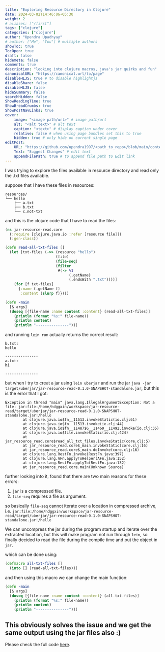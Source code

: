 ```yaml
---
title: "Exploring Resource Directory in Clojure"
date: 2024-03-02T14:46:06+05:30
weight: 2
# aliases: ["/first"]
tags: ["clojure"]
categories: ["clojure"]
author: "Upendra Upadhyay"
# author: ["Me", "You"] # multiple authors
showToc: true
TocOpen: true
draft: false
hidemeta: false
comments: true
description: "looking into clojure macros, java's jar quirks and fun"
canonicalURL: "https://canonical.url/to/page"
disableHLJS: true # to disable highlightjs
disableShare: false
disableHLJS: false
hideSummary: false
searchHidden: false
ShowReadingTime: true
ShowBreadCrumbs: true
ShowPostNavLinks: true
cover:
    image: "<image path/url>" # image path/url
    alt: "<alt text>" # alt text
    caption: "<text>" # display caption under cover
    relative: false # when using page bundles set this to true
    hidden: true # only hide on current single page
editPost:
    URL: "https://github.com/upendra1997/<path_to_repo>/blob/main/content"
    Text: "Suggest Changes" # edit text
    appendFilePath: true # to append file path to Edit link
---
```


I was trying to explore the files available in resource directory and read only the .txt files available.

suppose that I have these files in resources:
```
resources/
└── hello
    ├── a.txt
    ├── b.txt
    └── c.not-txt
```

and this is the clojure code that I have to read the files:
```clojure
(ns jar-resource-read.core
  (:require [clojure.java.io :refer [resource file]])
  (:gen-class))

(defn read-all-txt-files [] 
  (let [txt-files (->> (resource "hello")
                       (file)
                       (file-seq)
                       (filter
                        #(-> %1
                             (.getName)
                             (.endsWith ".txt"))))]
    (for [f txt-files] 
      {:name (.getName f) 
       :content (slurp f)})))

(defn -main
  [& args]
  (doseq [{file-name :name content :content} (read-all-txt-files)]
    (println (format "%s:" file-name))
    (println content)
    (println "---------------")))
```
and running `lein run` actually returns the correct result:
```
b.txt:
hello

---------------
a.txt:
hi

---------------

```
but when I try to creat a jar using `lein uberjar` and run the jar `java -jar target/uberjar/jar-resource-read-0.1.0-SNAPSHOT-standalone.jar`, but this is the error that I got:
```
Exception in thread "main" java.lang.IllegalArgumentException: Not a file: jar:file:/home/hdggxin/workspace/jar-resource-read/target/uberjar/jar-resource-read-0.1.0-SNAPSHOT-standalone.jar!/hello
        at clojure.java.io$fn__11513.invokeStatic(io.clj:61)
        at clojure.java.io$fn__11513.invoke(io.clj:44)
        at clojure.java.io$fn__11487$G__11469__11492.invoke(io.clj:35)
        at clojure.java.io$file.invokeStatic(io.clj:424)
        at jar_resource_read.core$read_all_txt_files.invokeStatic(core.clj:5)
        at jar_resource_read.core$_main.invokeStatic(core.clj:16)
        at jar_resource_read.core$_main.doInvoke(core.clj:16)
        at clojure.lang.RestFn.invoke(RestFn.java:397)
        at clojure.lang.AFn.applyToHelper(AFn.java:152)
        at clojure.lang.RestFn.applyTo(RestFn.java:132)
        at jar_resource_read.core.main(Unknown Source)

```
further looking into it, found that there are two main reasons for these errors:
1. `jar` is a compressed file.
2. `file-seq` requires a file as argument.

so basically `file-seq` cannot iterate over a location in compressed archive, i.e. `jar:file:/home/hdggxin/workspace/jar-resource-read/target/uberjar/jar-resource-read-0.1.0-SNAPSHOT-standalone.jar!/hello`

We can uncompress the jar during the program startup and iterate over the extracted location, but this will make program not run through `lein`, so finally decided to read the file during the compile time and put the object in `jar`.

which can be done using:
```clojure
(defmacro all-txt-files []
  (into [] (read-all-txt-files)))
```
and then using this macro we can change the main function:
```clojure
(defn -main
  [& args]
  (doseq [{file-name :name content :content} (all-txt-files)]
    (println (format "%s:" file-name))
    (println content)
    (println "---------------")))
```
This obviously solves the issue and we get the same output using the jar files also :)
---------
Please check the full code [here](https://github.com/upendra1997/jar-resource-read).
